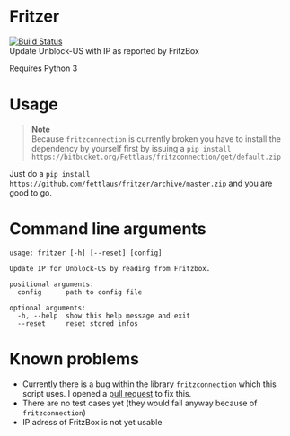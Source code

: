 # Fritzer
[![Build Status](https://travis-ci.org/fettlaus/fritzer.svg?branch=master)](https://travis-ci.org/fettlaus/fritzer)  
Update Unblock-US with IP as reported by FritzBox

Requires Python 3

# Usage

> **Note**  
> Because `fritzconnection` is currently broken you have to install the dependency by yourself first by issuing a `pip install https://bitbucket.org/Fettlaus/fritzconnection/get/default.zip`

Just do a `pip install https://github.com/fettlaus/fritzer/archive/master.zip` and you are good to go.

# Command line arguments
```
usage: fritzer [-h] [--reset] [config]

Update IP for Unblock-US by reading from Fritzbox.

positional arguments:
  config      path to config file

optional arguments:
  -h, --help  show this help message and exit
  --reset     reset stored infos
```

# Known problems
- Currently there is a bug within the library `fritzconnection` which this script uses. I opened a [pull request](https://bitbucket.org/kbr/fritzconnection/pull-request/5/) to fix this.
- There are no test cases yet (they would fail anyway because of `fritzconnection`)
- IP adress of FritzBox is not yet usable
